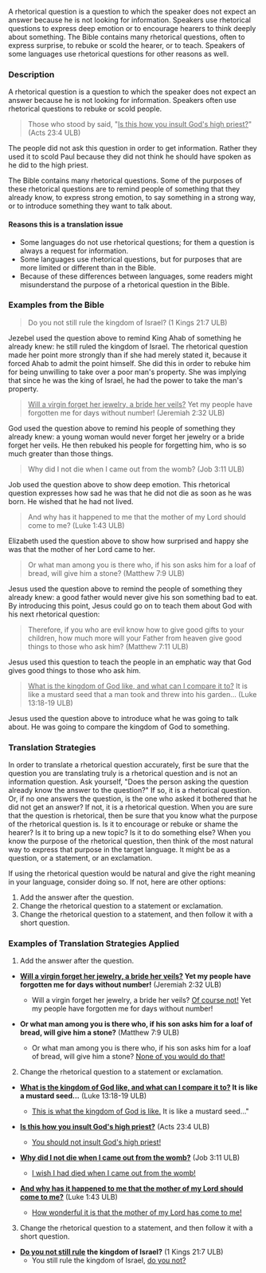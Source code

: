 
A rhetorical question is a question to which the speaker does not expect an answer because he is not looking for information. Speakers use rhetorical questions to express deep emotion or to encourage hearers to think deeply about something. The Bible contains many rhetorical questions, often to express surprise, to rebuke or scold the hearer, or to teach. Speakers of some languages use rhetorical questions for other reasons as well.

### Description

A rhetorical question is a question to which the speaker does not expect an answer because he is not looking for information. Speakers often use rhetorical questions to rebuke or scold people. 

>Those who stood by said, "<u>Is this how you insult God's high priest?</u>" (Acts 23:4 ULB)

The people did not ask this question in order to get information. Rather they used it to scold Paul because they did not think he should have spoken as he did to the high priest.

The Bible contains many rhetorical questions. Some of the purposes of these rhetorical questions are to remind people of something that they already know, to express strong emotion, to say something in a strong way, or to introduce something they want to talk about. 

#### Reasons this is a translation issue

  * Some languages do not use rhetorical questions; for them a question is always a request for information. 
  * Some languages use rhetorical questions, but for purposes that are more limited or different than in the Bible.
  * Because of these differences between languages, some readers might misunderstand the purpose of a rhetorical question in the Bible.

### Examples from the Bible

>Do you not still rule the kingdom of Israel? (1 Kings 21:7 ULB)


Jezebel used the question above to remind King Ahab of something he already knew: he still ruled the kingdom of Israel. The rhetorical question made her point more strongly than if she had merely stated it, because it forced Ahab to admit the point himself. She did this in order to rebuke him for being unwilling to take over a poor man's property. She was implying that since he was the king of Israel, he had the power to take the man's property.

><u>Will a virgin forget her jewelry, a bride her veils?</u> Yet my people have forgotten me for days without number! (Jeremiah 2:32 ULB)


God used the question above to remind his people of something they already knew: a young woman would never forget her jewelry or a bride forget her veils.  He then rebuked his people for forgetting him, who is so much greater than those things.

>Why did I not die when I came out from the womb? (Job 3:11 ULB)


Job used the question above to show deep emotion. This rhetorical question expresses how sad he was that he did not die as soon as he was born. He wished that he had not lived.

>And why has it happened to me that the mother of my Lord should come to me? (Luke 1:43 ULB)


Elizabeth used the question above to show how surprised and happy she was that the mother of her Lord came to her.

>Or what man among you is there who, if his son asks him for a loaf of bread, will give him a stone? (Matthew 7:9 ULB)


Jesus used the question above to remind the people of something they already knew: a good father would never give his son something bad to eat. By introducing this point, Jesus could go on to teach them about God with his next rhetorical question:

>Therefore, if you who are evil know how to give good gifts to your children, how much more will your Father from heaven give good things to those who ask him? (Matthew 7:11 ULB)


Jesus used this question to teach the people in an emphatic way that God gives good things to those who ask him.

><u>What is the kingdom of God like, and what can I compare it to?</u> It is like a mustard seed that a man took and threw into his garden... (Luke 13:18-19 ULB) 


Jesus used the question above to introduce what he was going to talk about. He was going to compare the kingdom of God to something.


### Translation Strategies


In order to translate a rhetorical question accurately, first be sure that the question you are translating truly is a rhetorical question and is not an information question. Ask yourself, "Does the person asking the question already know the answer to the question?" If so, it is a rhetorical question. Or, if no one answers the question, is the one who asked it bothered that he did not get an answer? If not, it is a rhetorical question. When you are sure that the question is rhetorical, then be sure that you know what the purpose of the rhetorical question is. Is it to encourage or rebuke or shame the hearer? Is it to bring up a new topic? Is it to do something else? When you know the purpose of the rhetorical question, then think of the most natural way to express that purpose in the target language. It might be as a question, or a statement, or an exclamation.

If using the rhetorical question would be natural and give the right meaning in your language, consider doing so. If not, here are other options:

1. Add the answer after the question.
1. Change the rhetorical question to a statement or exclamation.
1. Change the rhetorical question to a statement, and then follow it with a short question.

### Examples of Translation Strategies Applied

1. Add the answer after the question.
  * **<u>Will a virgin forget her jewelry, a bride her veils?</u> Yet my people have forgotten me for days without number!** (Jeremiah 2:32 ULB)
      * Will a virgin forget her jewelry, a bride her veils? <u>Of course not!</u> Yet my people have forgotten me for days without number!

  * **Or what man among you is there who, if his son asks him for a loaf of bread, will give him a stone?** (Matthew 7:9 ULB)
      * Or what man among you is there who, if his son asks him for a loaf of bread, will give him a stone? <u>None of you would do that!</u>

2. Change the rhetorical question to a statement or exclamation.
  * **<u>What is the kingdom of God like, and what can I compare it to?</u> It is like a mustard seed...**  (Luke 13:18-19 ULB) 
      * <u>This is what the kingdom of God is like.</u> It is like a mustard seed..."

  * **<u>Is this how you insult God's high priest?</u>** (Acts 23:4 ULB)
      * <u>You should not insult God's high priest!</u>
 
  * **<u>Why did I not die when I came out from the womb?</u>** (Job 3:11 ULB)
      * <u>I wish I had died when I came out from the womb!</u>

  * **<u>And why has it happened to me that the mother of my Lord should come to me?</u>** (Luke 1:43 ULB)
      * <u>How wonderful it is that the mother of my Lord has come to me!</u>

3. Change the rhetorical question to a statement, and then follow it with a short question.
  * **<u>Do you not still rule</u> the kingdom of Israel?** (1 Kings 21:7 ULB)
      * You still rule the kingdom of Israel, <u>do you not?</u>